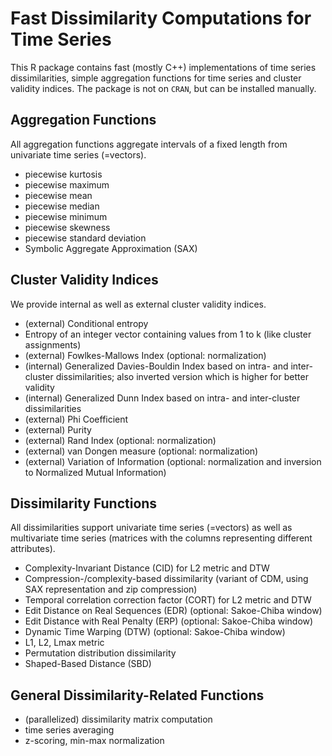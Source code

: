 # Fast Dissimilarity Computations for Time Series

This R package contains fast (mostly C++) implementations of time series dissimilarities, simple aggregation functions for time series and cluster validity indices.
The package is not on `CRAN`, but can be installed manually.

## Aggregation Functions

All aggregation functions aggregate intervals of a fixed length from univariate time series (=vectors).

- piecewise kurtosis
- piecewise maximum
- piecewise mean
- piecewise median
- piecewise minimum
- piecewise skewness
- piecewise standard deviation
- Symbolic Aggregate Approximation (SAX)

## Cluster Validity Indices

We provide internal as well as external cluster validity indices.

- (external) Conditional entropy
- Entropy of an integer vector containing values from 1 to k (like cluster assignments)
- (external) Fowlkes-Mallows Index (optional: normalization)
- (internal) Generalized Davies-Bouldin Index based on intra- and inter-cluster dissimilarities; also inverted version which is higher for better validity
- (internal) Generalized Dunn Index based on intra- and inter-cluster dissimilarities
- (external) Phi Coefficient
- (external) Purity
- (external) Rand Index (optional: normalization)
- (external) van Dongen measure (optional: normalization)
- (external) Variation of Information (optional: normalization and inversion to Normalized Mutual Information)

## Dissimilarity Functions

All dissimilarities support univariate time series (=vectors) as well as multivariate time series (matrices with the columns representing different attributes).

- Complexity-Invariant Distance (CID) for L2 metric and DTW
- Compression-/complexity-based dissimilarity (variant of CDM, using SAX representation and zip compression)
- Temporal correlation correction factor (CORT) for L2 metric and DTW
- Edit Distance on Real Sequences (EDR) (optional: Sakoe-Chiba window)
- Edit Distance with Real Penalty (ERP) (optional: Sakoe-Chiba window)
- Dynamic Time Warping (DTW) (optional: Sakoe-Chiba window)
- L1, L2, Lmax metric
- Permutation distribution dissimilarity
- Shaped-Based Distance (SBD)

## General Dissimilarity-Related Functions

- (parallelized) dissimilarity matrix computation
- time series averaging
- z-scoring, min-max normalization
